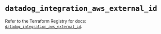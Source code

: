 # `datadog_integration_aws_external_id`

Refer to the Terraform Registry for docs: [`datadog_integration_aws_external_id`](https://registry.terraform.io/providers/datadog/datadog/3.58.0/docs/resources/integration_aws_external_id).
